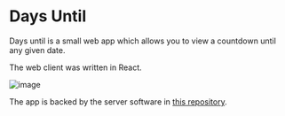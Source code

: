 # Days Until
Days until is a small web app which allows you to view a countdown until any given date. 

The web client was written in React. 

![image](https://github.com/user-attachments/assets/9f29e977-21df-4b5a-8c23-c14f872b6b52)

The app is backed by the server software in [this repository](https://github.com/python-42/daysUntilServer/).
